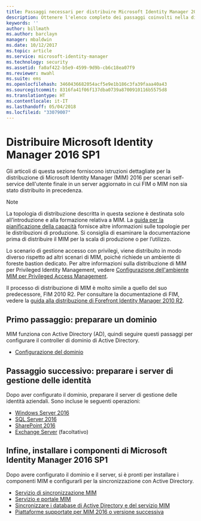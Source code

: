 ```yaml
---
title: Passaggi necessari per distribuire Microsoft Identity Manager 2016 | Documentazione Microsoft
description: Ottenere l'elenco completo dei passaggi coinvolti nella distribuzione di Microsoft Identity Manager 2016, dalla preparazione dell'ambiente alla configurazione dei portali.
keywords: ''
author: billmath
ms.author: barclayn
manager: mbaldwin
ms.date: 10/12/2017
ms.topic: article
ms.service: microsoft-identity-manager
ms.technology: security
ms.assetid: fa0af422-b5e9-4599-9d9b-cb6c18ea07f9
ms.reviewer: mwahl
ms.suite: ems
ms.openlocfilehash: 3460436682054acf5e9e1b186c3fa39faaa40a43
ms.sourcegitcommit: 8316fa41f06f137dba0739a8700910116b5575d8
ms.translationtype: HT
ms.contentlocale: it-IT
ms.lasthandoff: 05/04/2018
ms.locfileid: "33079007"
---
```

# <a name="deploy-microsoft-identity-manager-2016-sp1"></a>Distribuire Microsoft Identity Manager 2016 SP1
Gli articoli di questa sezione forniscono istruzioni dettagliate per la distribuzione di Microsoft Identity Manager (MIM) 2016 per scenari self-service dell'utente finale in un server aggiornato in cui FIM o MIM non sia stato distribuito in precedenza.

> [!NOTE]
> La topologia di distribuzione descritta in questa sezione è destinata solo all’introduzione e alla formazione relativa a MIM.  La [guida per la pianificazione della capacità](capacity-planning-guide.md) fornisce altre informazioni sulle topologie per le distribuzioni di produzione.  Si consiglia di esaminare la documentazione prima di distribuire il MIM per la scala di produzione o per l’utilizzo.

Lo scenario di gestione accesso con privilegi, viene distribuito in modo diverso rispetto ad altri scenari di MIM, poiché richiede un ambiente di foreste bastion dedicato.  Per altre informazioni sulla distribuzione di MIM per Privileged Identity Management, vedere [Configurazione dell'ambiente MIM per Privileged Access Management](./pam/configuring-mim-environment-for-pam.md).

Il processo di distribuzione di MIM è molto simile a quello del suo predecessore, FIM 2010 R2. Per consultare la documentazione di FIM, vedere la [guida alla distribuzione di Forefront Identity Manager 2010 R2](https://technet.microsoft.com/library/jj134310).

## <a name="first-prepare-a-domain"></a>Primo passaggio: preparare un dominio
MIM funziona con Active Directory (AD), quindi seguire questi passaggi per configurare il controller di dominio di Active Directory.
- [Configurazione del dominio](preparing-domain.md)

## <a name="next-prepare-an-identity-management-servers"></a>Passaggio successivo: preparare i server di gestione delle identità
Dopo aver configurato il dominio, preparare il server di gestione delle identità aziendali. Sono incluse le seguenti operazioni:
- [Windows Server 2016](prepare-server-ws2016.md)
- [SQL Server 2016](prepare-server-sql2016.md)
- [SharePoint 2016](prepare-server-sharepoint.md)
- [Exchange Server](prepare-server-exchange.md) (facoltativo)

## <a name="finally-install-microsoft-identity-manager-2016-sp1-components"></a>Infine, installare i componenti di Microsoft Identity Manager 2016 SP1
Dopo avere configurato il dominio e il server, si è pronti per installare i componenti MIM e configurarli per la sincronizzazione con Active Directory.
- [Servizio di sincronizzazione MIM](install-mim-sync.md)
- [Servizio e portale MIM](install-mim-service-portal.md)
- [Sincronizzare i database di Active Directory e del servizio MIM](install-mim-sync-ad-service.md)
- [Piattaforme supportate per MIM 2016 o versione successiva](microsoft-identity-manager-2016-supported-platforms.md)
